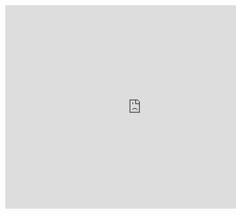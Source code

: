 <iframe src="https://data.oecd.org/chart/5FEx" width="860" height="645" style="border: 0" mozallowfullscreen="true" webkitallowfullscreen="true" allowfullscreen="true"><a href="https://data.oecd.org/chart/5FEx" target="_blank">OECD Chart: General government debt, Total, % of GDP, Annual, 2015</a></iframe>
